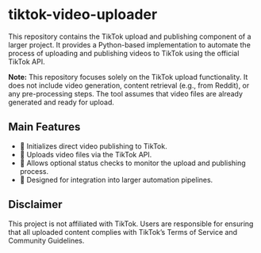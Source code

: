 # tiktok-video-uploader

This repository contains the TikTok upload and publishing component of a larger project. It provides a Python-based implementation to automate the process of uploading and publishing videos to TikTok using the official TikTok API.

**Note:** This repository focuses solely on the TikTok upload functionality. It does not include video generation, content retrieval (e.g., from Reddit), or any pre-processing steps. The tool assumes that video files are already generated and ready for upload.

## Main Features

- 🔹 Initializes direct video publishing to TikTok.
- 🔹 Uploads video files via the TikTok API.
- 🔹 Allows optional status checks to monitor the upload and publishing process.
- 🔹 Designed for integration into larger automation pipelines.

## Disclaimer

This project is not affiliated with TikTok. Users are responsible for ensuring that all uploaded content complies with TikTok’s Terms of Service and Community Guidelines.
